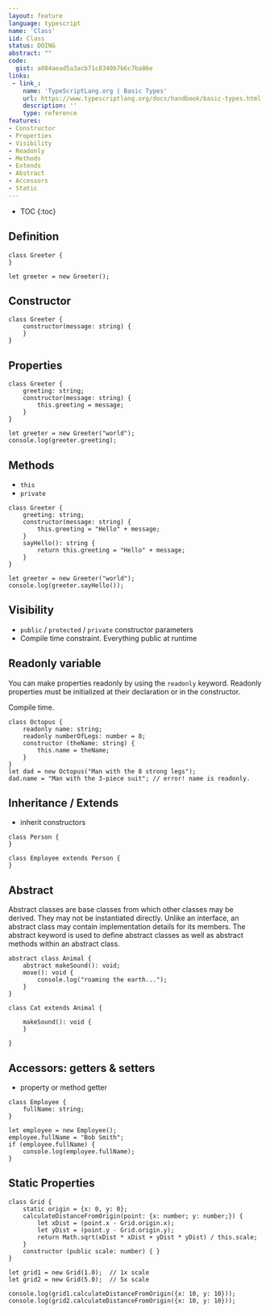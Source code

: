 ```yaml
---
layout: feature
language: typescript
name: 'Class'
iid: Class
status: DOING
abstract: ""
code:
  gist: a084aead5a3acb71c8340b7b6c7ba86e 
links:
 - link_:
    name: 'TypeScriptLang.org | Basic Types'
    url: https://www.typescriptlang.org/docs/handbook/basic-types.html
    description: ''
    type: reference
features:
- Constructor
- Properties
- Visibility 
- Readonly
- Methods
- Extends 
- Abstract 
- Accessors
- Static
---
```


* TOC
{:toc}

## Definition

```
class Greeter {
}

let greeter = new Greeter();
```

## Constructor

```
class Greeter {
    constructor(message: string) {
    }
}
```

## Properties 

```
class Greeter {
    greeting: string;
    constructor(message: string) {
        this.greeting = message;
    }
}

let greeter = new Greeter("world");
console.log(greeter.greeting);
```

## Methods 

- `this`
- `private`

```
class Greeter {
    greeting: string;
    constructor(message: string) {
        this.greeting = "Hello" + message;
    }
    sayHello(): string {
        return this.greeting = "Hello" + message;
    }
}

let greeter = new Greeter("world");
console.log(greeter.sayHello());
```

## Visibility 

- `public` / `protected` / `private` constructor parameters
- Compile time constraint. Everything public at runtime 


## Readonly variable 

You can make properties readonly by using the `readonly` keyword. Readonly properties must be initialized at their declaration or in the constructor.

Compile time.

```
class Octopus {
    readonly name: string;
    readonly numberOfLegs: number = 8;
    constructor (theName: string) {
        this.name = theName;
    }
}
let dad = new Octopus("Man with the 8 strong legs");
dad.name = "Man with the 3-piece suit"; // error! name is readonly.
```


## Inheritance / Extends
 
- inherit constructors

```
class Person {
}

class Employee extends Person {
}
```

 
## Abstract 

Abstract classes are base classes from which other classes may be derived. They may not be instantiated directly. Unlike 
an interface, an abstract class may contain implementation details for its members. The abstract keyword is used to define 
abstract classes as well as abstract methods within an abstract class.

```
abstract class Animal {
    abstract makeSound(): void;
    move(): void {
        console.log("roaming the earth...");
    }
}

class Cat extends Animal {

    makeSound(): void {
    }

}
```

## Accessors: getters & setters
 
- property or method getter

```
class Employee {
    fullName: string;
}

let employee = new Employee();
employee.fullName = "Bob Smith";
if (employee.fullName) {
    console.log(employee.fullName);
}
```

## Static Properties

```
class Grid {
    static origin = {x: 0, y: 0};
    calculateDistanceFromOrigin(point: {x: number; y: number;}) {
        let xDist = (point.x - Grid.origin.x);
        let yDist = (point.y - Grid.origin.y);
        return Math.sqrt(xDist * xDist + yDist * yDist) / this.scale;
    }
    constructor (public scale: number) { }
}

let grid1 = new Grid(1.0);  // 1x scale
let grid2 = new Grid(5.0);  // 5x scale

console.log(grid1.calculateDistanceFromOrigin({x: 10, y: 10}));
console.log(grid2.calculateDistanceFromOrigin({x: 10, y: 10}));
```